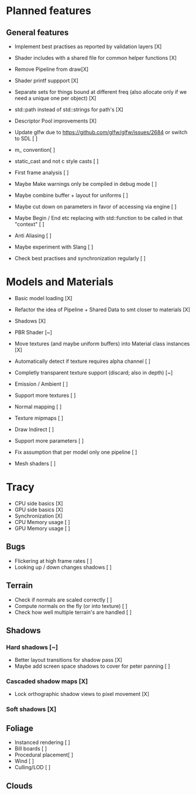 # Planned features

## General features
* Implement best practises as reported by validation layers [X]
* Shader includes with a shared file for common helper functions [X] 
* Remove Pipeline from draw[X]
* Shader printf suppport [X] 
* Separate sets for things bound at different freq (also allocate only if we need a unique one per object) [X]
* std::path instead of std::strings for path's [X] 
* Descriptor Pool improvements [X] 

* Update glfw due to https://github.com/glfw/glfw/issues/2684 or switch to SDL [ ]
* m_ convention[ ] 
* static_cast and not c style casts [ ] 
* First frame analysis [ ] 

* Maybe Make warnings only be compiled in debug mode [ ]
* Maybe combine buffer + layout for uniforms [ ] 
* Maybe cut down on parameters in favor of accessing via engine [ ] 
* Maybe Begin / End etc replacing with std::function to be called in that "context" [ ] 

* Anti Aliasing [ ] 
* Maybe experiment with Slang [ ] 
* Check best practises and synchronization regularly [ ]

# Models and Materials 
* Basic model loading [X]
* Refactor the idea of Pipeline + Shared Data to smt closer to materials [X]
* Shadows [X] 
* PBR Shader [~]
* Move textures (and maybe uniform buffers) into Material class instances [X] 

* Automatically detect if texture requires alpha channel [ ] 
* Completly transparent texture support (discard; also in depth) [~] 
* Emission / Ambient [ ] 
* Support more textures [ ] 
* Normal mapping [ ] 
* Texture mipmaps [ ] 
* Draw Indirect [ ] 
* Support more parameters [ ]
* Fix assumption that per model only one pipeline [ ]
* Mesh shaders [ ]

# Tracy 
* CPU side basics [X]
* GPU side basics [X]
* Synchronization [X]
* CPU Memory usage [ ]
* GPU Memory usage [ ] 

## Bugs
* Flickering at high frame rates [ ]
* Looking up / down changes shadows [ ]

## Terrain
* Check if normals are scaled correctly [ ] 
* Compute normals on the fly (or into texture) [ ] 
* Check how well multiple terrain's are handled [ ] 

## Shadows
### Hard shadows [~]
* Better layout transitions for shadow pass [X] 
* Maybe add screen space shadows to cover for peter panning [ ]
### Cascaded shadow maps [X]
* Lock orthographic shadow views to pixel movement [X]
### Soft shadows [X]

## Foliage
* Instanced rendering [ ]
* Bill boards [ ]
* Procedural placement[ ] 
* Wind [ ] 
* Culling/LOD [ ]

## Clouds